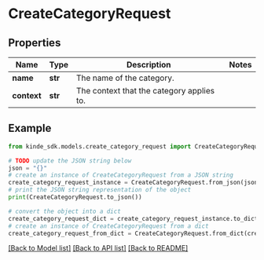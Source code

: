 # CreateCategoryRequest


## Properties

Name | Type | Description | Notes
------------ | ------------- | ------------- | -------------
**name** | **str** | The name of the category. | 
**context** | **str** | The context that the category applies to. | 

## Example

```python
from kinde_sdk.models.create_category_request import CreateCategoryRequest

# TODO update the JSON string below
json = "{}"
# create an instance of CreateCategoryRequest from a JSON string
create_category_request_instance = CreateCategoryRequest.from_json(json)
# print the JSON string representation of the object
print(CreateCategoryRequest.to_json())

# convert the object into a dict
create_category_request_dict = create_category_request_instance.to_dict()
# create an instance of CreateCategoryRequest from a dict
create_category_request_from_dict = CreateCategoryRequest.from_dict(create_category_request_dict)
```
[[Back to Model list]](../README.md#documentation-for-models) [[Back to API list]](../README.md#documentation-for-api-endpoints) [[Back to README]](../README.md)


